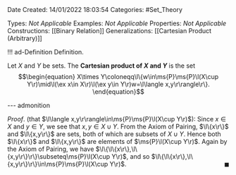 <br />
<br />

Date Created: 14/01/2022 18:03:54
Categories: #Set_Theory

Types: _Not Applicable_
Examples: _Not Applicable_ 
Properties: _Not Applicable_
Constructions: [[Binary Relation]]
Generalizations: [[Cartesian Product (Arbitrary)]]

!!! ad-Definition Definition.

Let $X$ and $Y$ be sets. The **Cartesian product of $X$ and $Y$** is the set
$$\begin{equation}
    X\times Y\coloneqq\l\{w\in\ms{P}\ms{P}\l(X\cup Y\r)\mid\l(\ex x\in X\r)\l(\ex y\in Y\r)w=\l\langle x,y\r\rangle\r\}.
\end{equation}$$

--- admonition

_Proof_. (that $\l\langle x,y\r\rangle\in\ms{P}\ms{P}\l(X\cup Y\r)$): Since $x\in X$ and $y\in Y$, we see that $x,y\in X\cup Y$. From the Axiom of Pairing, $\l\{x\r\}$ and $\l\{x,y\r\}$ are sets, both of which are subsets of $X\cup Y$. Hence both $\l\{x\r\}$ and $\l\{x,y\r\}$ are elements of $\ms{P}\l(X\cup Y\r)$. Again by the Axiom of Pairing, we have $\l\{\l\{x\r\},\l\{x,y\r\}\r\}\subseteq\ms{P}\l(X\cup Y\r)$, and so $\l\{\l\{x\r\},\l\{x,y\r\}\r\}\in\ms{P}\ms{P}\l(X\cup Y\r)$.<span style="float:right;">$\blacksquare$</span>
